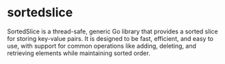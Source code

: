 # sortedslice
SortedSlice is a thread-safe, generic Go library that provides a sorted slice for storing key-value pairs. It is designed to be fast, efficient, and easy to use, with support for common operations like adding, deleting, and retrieving elements while maintaining sorted order.
